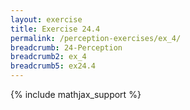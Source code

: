 ```yaml
---
layout: exercise
title: Exercise 24.4
permalink: /perception-exercises/ex_4/
breadcrumb: 24-Perception
breadcrumb2: ex_4
breadcrumb5: ex24.4
---
```


{% include mathjax_support %}

